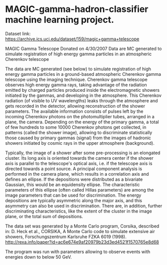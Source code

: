 # MAGIC-gamma-hadron-classifier machine learning project.

Dataset link: https://archive.ics.uci.edu/dataset/159/magic+gamma+telescope

MAGIC Gamma Telescope
Donated on 4/30/2007
Data are MC generated to simulate registration of high energy gamma particles in an atmospheric Cherenkov telescope

The data are MC generated (see below) to simulate registration of high energy gamma particles in a ground-based atmospheric Cherenkov gamma telescope using the imaging technique. Cherenkov gamma telescope observes high energy gamma rays, taking advantage of the radiation emitted by charged particles produced inside the electromagnetic showers initiated by the gammas, and developing in the atmosphere. This Cherenkov radiation (of visible to UV wavelengths) leaks through the atmosphere and gets recorded in the detector, allowing reconstruction of the shower parameters. The available information consists of pulses left by the incoming Cherenkov photons on the photomultiplier tubes, arranged in a plane, the camera. Depending on the energy of the primary gamma, a total of few hundreds to some 10000 Cherenkov photons get collected, in patterns (called the shower image), allowing to discriminate statistically those caused by primary gammas (signal) from the images of hadronic showers initiated by cosmic rays in the upper atmosphere (background).

Typically, the image of a shower after some pre-processing is an elongated cluster. Its long axis is oriented towards the camera center if the shower axis is parallel to the telescope's optical axis, i.e. if the telescope axis is directed towards a point source. A principal component analysis is performed in the camera plane, which results in a correlation axis and defines an ellipse. If the depositions were distributed as a bivariate Gaussian, this would be an equidensity ellipse. The characteristic parameters of this ellipse (often called Hillas parameters) are among the image parameters that can be used for discrimination. The energy depositions are typically asymmetric along the major axis, and this asymmetry can also be used in discrimination. There are, in addition, further discriminating characteristics, like the extent of the cluster in the image plane, or the total sum of depositions.

The data set was generated by a Monte Carlo program, Corsika, described in:
    D. Heck et al., CORSIKA, A Monte Carlo code to simulate extensive air showers,
    Forschungszentrum Karlsruhe FZKA 6019 (1998).
http://rexa.info/paper?id=ac6e674e9af20979b23d3ed4521f1570765e8d68

The program was run with parameters allowing to observe events with energies down to below 50 GeV.
